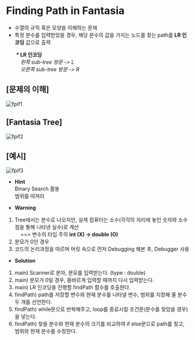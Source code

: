 # Finding Path in Fantasia  
* 수열의 규칙 혹은 모양을 이해하는 문제 
* 특정 분수를 입력받았을 경우, 해당 분수의 값을 가지는 노드를 찾는 path를 **LR 인코딩**  값으로 출력  

&nbsp;&nbsp;&nbsp;&nbsp;&nbsp;&nbsp; **\* LR 인코딩**  
&nbsp;&nbsp;&nbsp;&nbsp;&nbsp;&nbsp;&nbsp;&nbsp;&nbsp;&nbsp;_왼쪽 sub-tree 방문 -> L  
&nbsp;&nbsp;&nbsp;&nbsp;&nbsp;&nbsp;&nbsp;&nbsp;&nbsp;&nbsp;오른쪽 sub-tree 방문 -> R_  



## [문제의 이해]
![fpif1](https://user-images.githubusercontent.com/50273050/64906949-88c7c280-d727-11e9-84dc-2add879c4948.jpg)

## [Fantasia Tree]
![fpif2](https://user-images.githubusercontent.com/50273050/64906950-88c7c280-d727-11e9-9193-81386526a88f.jpg)

## [예시]
![fpif3](https://user-images.githubusercontent.com/50273050/64906948-882f2c00-d727-11e9-9f1d-b3d19d61e9e1.jpg)

* **Hint**  
Binary Search 활용  
범위를 따져라  

* **Warning**  
1. Tree에서는 분수로 나오지만, 실제 컴퓨터는 소수(각각의 자리에 놓인 숫자와 소수점을 통해 나타낸 실수)로 계산  
&nbsp;&nbsp;&nbsp;&nbsp;==> 변수의 타입 주의 **int (X) -> double (O)**  
1. 분모가 0인 경우  
1. 코드의 논리과정을 따르며 머릿 속으로 먼저 Debugging 해본 후, Debugger 사용  

* **Solution**  
1. main) Scanner로 분자, 분모를 입력받는다. (type : double)  
1. main) 분모가 0일 경우, 올바르게 입력할 때까지 다시 입력받는다.
1. main) LR 인코딩을 진행할 findPath 함수를 호출한다.
1. findPath) path를 저장할 변수와 현재 분수를 나타낼 변수, 범위를 지정해 줄 분수 두 개를 선언한다.  
1. findPath) while문으로 반복해주고, loop를 종료시킬 조건문(분수를 찾았을 경우)을 넣는다.   
1. findPath) 찾을 분수와 현재 분수의 크기를 비교하여 if else문으로 path를 찾고, 범위와 현재 분수를 수정한다.  

